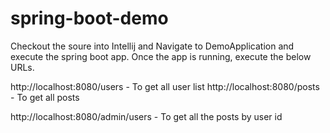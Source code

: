 # spring-boot-demo
 
Checkout the soure into Intellij and Navigate to DemoApplication and execute the spring boot app.
Once the app is running, execute the below URLs.

http://localhost:8080/users - To get all user list
http://localhost:8080/posts - To get all posts

http://localhost:8080/admin/users - To get all the posts by user id

